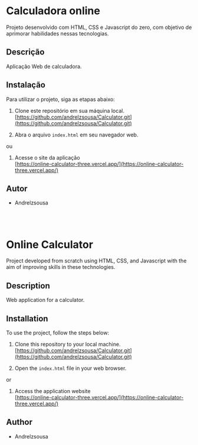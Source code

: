 # Calculadora online

Projeto desenvolvido com HTML, CSS e Javascript do zero, com objetivo de aprimorar habilidades nessas tecnologias.

## Descrição

Aplicação Web de calculadora.

## Instalação

Para utilizar o projeto, siga as etapas abaixo:

1. Clone este repositório em sua máquina local.<br>
[https://github.com/andrelzsousa/Calculator.git](https://github.com/andrelzsousa/Calculator.git)

2. Abra o arquivo `index.html` em seu navegador web.

ou

1. Acesse o site da aplicação<br>
[https://online-calculator-three.vercel.app/](https://online-calculator-three.vercel.app/)
## Autor

- Andrelzsousa
  
<br><br>

# Online Calculator

Project developed from scratch using HTML, CSS, and Javascript with the aim of improving skills in these technologies.

## Description

Web application for a calculator.

## Installation

To use the project, follow the steps below:

1. Clone this repository to your local machine.<br>
   [https://github.com/andrelzsousa/Calculator.git](https://github.com/andrelzsousa/Calculator.git)

2. Open the `index.html` file in your web browser.

or

1. Access the application website<br>
   [https://online-calculator-three.vercel.app/](https://online-calculator-three.vercel.app/)

## Author

- Andrelzsousa


